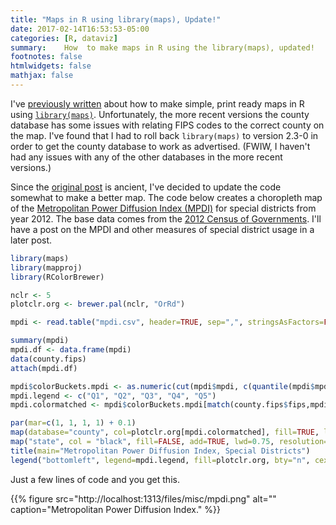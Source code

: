 ```yaml
---
title: "Maps in R using library(maps), Update!"
date: 2017-02-14T16:53:53-05:00
categories: [R, dataviz]
summary:    How  to make maps in R using the library(maps), updated!
footnotes: false
htmlwidgets: false
mathjax: false
---
```


I've [previously written](blog/archives/2013/07/11/maps-in-r-using-librarymaps/) about how to make simple, print ready maps in R using [`library(maps)`](https://cran.r-project.org/web/packages/maps/index.html). Unfortunately, the more recent versions the county database has some issues with relating FIPS codes to the correct county on the map. I've found that I had to roll back `library(maps)` to version 2.3-0 in order to get the county database to work as advertised. (FWIW, I haven't had any issues with any of the other databases in the more recent versions.)

Since the [original post](blog/archives/2013/07/11/maps-in-r-using-librarymaps/) is ancient, I've decided to update the code somewhat to make a better map. The code below creates a choropleth map of the [Metropolitan Power Diffusion Index (MPDI)](http://www.metrostudies.pitt.edu/Projects/Metropolitan-Power-Diffusion-Index) for special districts from year 2012. The base data comes from the [2012 Census of Governments](http://www.census.gov/govs/cog/). I'll have a post on the MPDI and other measures of special district usage in a later post.

```R
library(maps)
library(mapproj)
library(RColorBrewer)

nclr <- 5
plotclr.org <- brewer.pal(nclr, "OrRd")

mpdi <- read.table("mpdi.csv", header=TRUE, sep=",", stringsAsFactors=FALSE)

summary(mpdi)
mpdi.df <- data.frame(mpdi)
data(county.fips)
attach(mpdi.df)

mpdi$colorBuckets.mpdi <- as.numeric(cut(mpdi$mpdi, c(quantile(mpdi$mpdi, c(0.2,0.4,0.6,0.8,1)))))
mpdi.legend <- c("Q1", "Q2", "Q3", "Q4", "Q5")
mpdi.colormatched <- mpdi$colorBuckets.mpdi[match(county.fips$fips,mpdi$co_fips)]

par(mar=c(1, 1, 1, 1) + 0.1)
map(database="county", col=plotclr.org[mpdi.colormatched], fill=TRUE, lwd=0.1, resolution=0, projection="polyconic")
map("state", col = "black", fill=FALSE, add=TRUE, lwd=0.75, resolution=0, projection="polyconic")
title(main="Metropolitan Power Diffusion Index, Special Districts")
legend("bottomleft", legend=mpdi.legend, fill=plotclr.org, bty="n", cex=0.65)
```

Just a few lines of code and you get this.

{{% figure src="http://localhost:1313/files/misc/mpdi.png" alt="" caption="Metropolitan Power Diffusion Index." %}}

